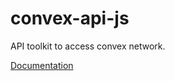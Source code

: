 
# convex-api-js

API toolkit to access convex network.

[Documentation](https://dex-company.github.io/convex-api-js)

